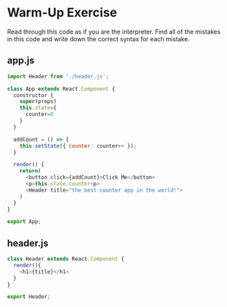 # Warm-Up Exercise

Read through this code as if you are the interpreter. Find all of the mistakes in this code and write down the correct syntax for each mistake.

## app.js

```javascript
import Header from './header.js';

class App extends React.Component {
  constructor {
    super(props)
    this.state={
      counter=0
    }
  }

  addCount = () => {
    this.setState({ counter: counter++ });
  }

  render() {
    return(
      <button click={addCount}>Click Me</button>
      <p>this.state.counter<p>
      <Header title="the best counter app in the world!">
    )
  }
}

export App;
```

## header.js

```javascript
class Header extends React.Component {
  render(){
    <h1>{title}</h1>
  }
}

export Header;
```
